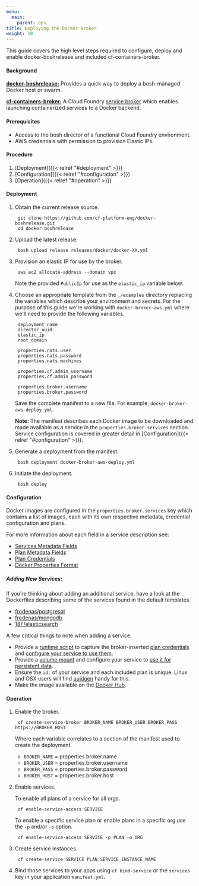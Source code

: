 ```yaml
---
menu:
  main:
    parent: ops
title: Deploying the Docker Broker
weight: 10
---
```


This guide covers the high level steps required to configure, deploy and enable docker-boshrelease and included cf-containers-broker.

#### Background

**[docker-boshrelease:](https://github.com/cf-platform-eng/docker-boshrelease)** Provides a quick way to deploy a bosh-managed Docker host or swarm.

**[cf-containers-broker:](https://github.com/cf-platform-eng/cf-containers-broker)** A Cloud Foundry [service broker](https://docs.cloudfoundry.org/services/api.html) which enables launching containerized services to a Docker backend.

#### Prerequisites

- Access to the bosh director of a functional Cloud Foundry environment.
- AWS credentials with permission to provision Elastic IPs.

#### Procedure

1. [Deployment]({{< relref "#deployment" >}})
1. [Configuration]({{< relref "#configuration" >}})
1. [Operation]({{< relref "#operation" >}})

#### Deployment

1. Obtain the current release source.

		git clone https://github.com/cf-platform-eng/docker-boshrelease.git
		cd docker-boshrelease

1. Upload the latest release.

		bosh upload release releases/docker/docker-XX.yml

1. Provision an elastic IP for use by the broker.

		aws ec2 allocate-address --domain vpc
	
	Note the provided `PublicIp` for use as the `elastic_ip` variable below.

1. Choose an appropriate template from the `./examples` directory replacing the variables which describe your environment and secrets. For the purpose of this guide we're working with `docker-broker-aws.yml` where we'll need to provide the following variables.

		deployment_name
		director_uuid
		elastic_ip
		root_domain
		
		properties.nats.user
		properties.nats.password
		properties.nats.machines
		
		properties.cf.admin_username
		properties.cf.admin_password
		
		properties.broker.username
		properties.broker.password
		
	Save the complete manifest to a new file. For example, `docker-broker-aws-deploy.yml`.
	
	**Note:** The manifest describes each Docker image to be downloaded and made available as a service in the `properties.broker.services` section. Service configuration is covered in greater detail in [Configuration]({{< relref "#configuration" >}}).

1. Generate a deployment from the manifest.

		bosh deployment docker-broker-aws-deploy.yml

1. Initiate the deployment.

		bosh deploy 

#### Configuration

Docker images are configured in the `properties.broker.services` key which contains a list of images, each with its own respective metadata, credential configuration and plans.

For more information about each field in a service description see: 

* [Services Metadata Fields](http://docs.cloudfoundry.org/services/catalog-metadata.html#services-metadata-fields)
* [Plan Metadata Fields](http://docs.cloudfoundry.org/services/catalog-metadata.html#plan-metadata-fields)
* [Plan Credentials](https://github.com/cf-platform-eng/cf-containers-broker/blob/master/CREDENTIALS.md)
* [Docker Properties Format](https://github.com/cf-platform-eng/cf-containers-broker/blob/master/DOCKER.md#properties-format)

##### Adding New Services:

If you're thinking about adding an additional service, have a look at the Dockerfiles describing some of the services found in the default templates.

* [frodenas/postgresql](https://github.com/frodenas/docker-postgresql)
* [frodenas/mongodb](https://github.com/frodenas/docker-mongodb)
* [18F/elasticsearch](https://github.com/18F/docker-elasticsearch)

A few critical things to note when adding a service.

* Provide a [runtime script](https://github.com/18F/docker-elasticsearch/blob/master/scripts/start.sh) to capture the broker-inserted [plan credentials](https://github.com/cf-platform-eng/cf-containers-broker/blob/master/CREDENTIALS.md) and [configure your service to use them](https://github.com/18F/docker-elasticsearch/blob/d71890d8a2dc05c499d5d98127a6051a730c555e/scripts/start.sh#L11-12).
* Provide a [volume mount](https://github.com/18F/docker-elasticsearch/blob/d71890d8a2dc05c499d5d98127a6051a730c555e/Dockerfile#L92) and configure your service to [use it for persistent data](https://github.com/18F/docker-elasticsearch/blob/d71890d8a2dc05c499d5d98127a6051a730c555e/config/elasticsearch.yml#L2-4).
* Ensure the `id:` of your service and each included plan is unique. Linux and OSX users will find [uuidgen](https://developer.apple.com/library/mac/documentation/Darwin/Reference/ManPages/man1/uuidgen.1.html) handy for this.
* Make the image available on the [Docker Hub](https://hub.docker.com).




#### Operation

1. Enable the broker.

		cf create-service-broker BROKER_NAME BROKER_USER BROKER_PASS https://BROKER_HOST
		
	Where each variable correlates to a section of the manifest used to create the deployment.
	
	- `BROKER_NAME` = properties.broker.name
	- `BROKER_USER` = properties.broker.username
	- `BROKER_PASS` = properties.broker.password
	- `BROKER_HOST` = properties.broker.host
	
1. Enable services.

	To enable all plans of a service for all orgs.

		cf enable-service-access SERVICE
		
	To enable a specific service plan or enable plans in a specific org use the `-p` and/or `-o` option.
		
		cf enable-service-access SERVICE -p PLAN -o ORG

1. Create service instances.

		cf create-service SERVICE PLAN SERVICE_INSTANCE_NAME
	
1. Bind those services to your apps using `cf bind-service` or the `services` key in your application `manifest.yml`.